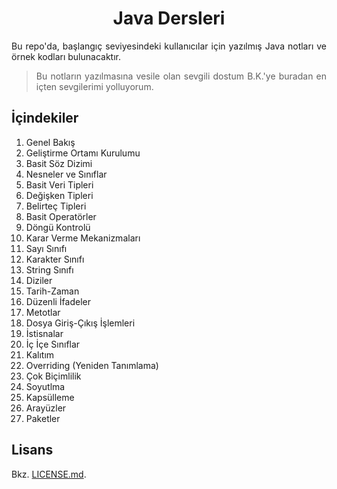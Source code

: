 <h1 align="center">Java Dersleri</h1>
</div>
<div style="text-align: justify">Bu repo'da, başlangıç seviyesindeki kullanıcılar için yazılmış Java notları ve örnek kodları bulunacaktır.

> Bu notların yazılmasına vesile olan sevgili dostum B.K.'ye buradan en içten sevgilerimi yolluyorum.

## İçindekiler

1. Genel Bakış
2. Geliştirme Ortamı Kurulumu
3. Basit Söz Dizimi
4. Nesneler ve Sınıflar
5. Basit Veri Tipleri
6. Değişken Tipleri
7. Belirteç Tipleri
8. Basit Operatörler
9. Döngü Kontrolü
10. Karar Verme Mekanizmaları
11. Sayı Sınıfı
12. Karakter Sınıfı
13. String Sınıfı
14. Diziler
15. Tarih-Zaman
16. Düzenli İfadeler
17. Metotlar
18. Dosya Giriş-Çıkış İşlemleri
19. İstisnalar
20. İç İçe Sınıflar
21. Kalıtım
22. Overriding (Yeniden Tanımlama)
23. Çok Biçimlilik
24. Soyutlma
25. Kapsülleme
26. Arayüzler
27. Paketler

## Lisans

Bkz. [LICENSE.md](./LICENSE.md).
